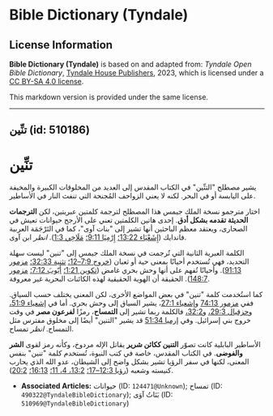 # Bible Dictionary (Tyndale)

## License Information

**Bible Dictionary (Tyndale)** is based on and adapted from: _Tyndale Open Bible Dictionary_, [Tyndale House Publishers](https://tyndaleopenresources.com/), 2023, which is licensed under a [CC BY-SA 4.0 license](https://creativecommons.org/licenses/by-sa/4.0/legalcode.en).

This markdown version is provided under the same license.



--------------------------------

## تنِّين (id: 510186)

تنِّين
======

يشير مصطلح "التنِّين" في الكتاب المقدس إلى العديد من المخلوقات الكبيرة والمخيفة على اليابسة أو في البحر. لكنه لا يعني الزواحف المُجنحة التي تنفث النار في الأساطير.

اختار مترجمو نسخة الملك جيمس هذا المصطلح لترجمة كلمتين عبريتين، لكن **الترجمات الحديثة تقدمه بشكل أدق**. إحدى هاتين الكلمتين تعني على الأرجح حيوانات تعيش في الصحارى، ويعتقد معظم الباحثين أنها تشير إلى "بنات آوى"، كما في التَرْجَمَة العربية فاندايك ([إِشَعْيَاء 13:22؛](https://ref.ly/Isa13:22) [إِرْمِيَا 9:11؛](https://ref.ly/Jer9:11) [مَلَاخِي 1:3](https://ref.ly/Mal1:3)). *انظر* ابن آوى.

الكلمة العبرية الثانية التي تُرجمت في نسخة الملك جيمس إلى "تنين" ليست سهلة التحديد، فهي تُستخدم أحيانًا بمعنى حية أو ثعبان ([خروج 7:9–12؛](https://ref.ly/Exod7:9-Exod7:12) [تثنية 32:33؛](https://ref.ly/Deut32:33) [مزمور 91:13](https://ref.ly/Ps91:13)). وأحيانًا تُفهم على أنها وحش بحري غامض ([تكوين 1:21؛](https://ref.ly/Gen1:21) [أَيّوبَ 7:12؛](https://ref.ly/Job7:12) [مزمور 148:7](https://ref.ly/Ps148:7)). الحقيقة أن الهوية الحقيقية لهذه الكائنات البحرية غير معروفة.

كما استُخدمت كلمة "تنين" في بعض المواضع الأخرى، لكن المعنى يختلف حسب السياق. ففي [مزمور 74:13](https://ref.ly/Ps74:13) و[إشعياء 27:1](https://ref.ly/Isa27:1)، يشير السياق إلى وحش بحري. أما في [إشعياء 51:9،](https://ref.ly/Isa51:9) و[حزقيال 29:3،](https://ref.ly/Ezek29:3) و[32:2،](https://ref.ly/Ezek32:2) فالكلمة ربما تشير إلى **التمساح**، رمزًا **لفرعون مصر** في وقت خروج بني إسرائيل. وفي [إرميا 51:34](https://ref.ly/Jer51:34) قد يشير "التنين" أيضًا إلى مخلوق مفترس مثل التمساح. *انظر* تمساح.

الأساطير البابلية كانت تصوّر **التنين ككائن شرير** يقاتل الإله مردوخ، وكأنه رمز لقوى **الشر والفوضى**. في الكتاب المقدس، خاصة في كتب النبوة، تُستخدم كلمة "تنين" بنفس المعنى، لكنها في سفر الرؤيا تشير بشكل واضح إلى الشيطان، عدو الله الذي يحارب كنيسته وشعبه ([رؤيا 12:3–17؛](https://ref.ly/Rev12:3-Rev12:17) [13:2، 4، 11؛](https://ref.ly/Rev13:2,Rev13:4,Rev13:11) [16:13؛](https://ref.ly/Rev16:13) [20:2](https://ref.ly/Rev20:2)).

* **Associated Articles:** حيوانات (ID: `124471@Unknown`); تمساح (ID: `490322@TyndaleBibleDictionary`); بَنَاتُ آوَى (ID: `510969@TyndaleBibleDictionary`)

